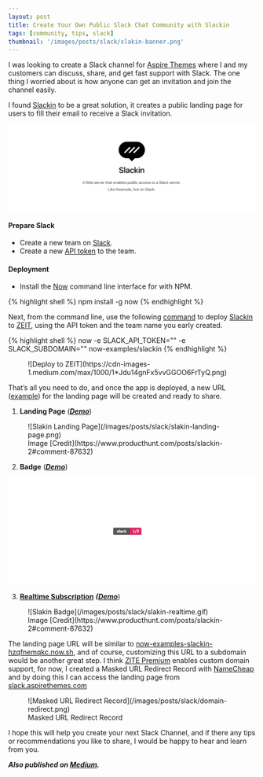 ```yaml
---
layout: post
title: Create Your Own Public Slack Chat Community with Slackin
tags: [community, tips, slack]
thumbnail: '/images/posts/slack/slakin-banner.png'
---
```


I was looking to create a Slack channel for [Aspire Themes](https://aspirethemes.com/?utm_source=medium&utm_medium=articles) where I and my customers can discuss, share, and get fast support with Slack. The one thing I worried about is how anyone can get an invitation and join the channel easily.

I found [Slackin](https://github.com/rauchg/slackin) to be a great solution, it creates a public landing page for users to fill their email to receive a Slack invitation.

![Slakin](/images/posts/slack/slakin-banner.png)

#### Prepare Slack

* Create a new team on [Slack](https://slack.com/).
* Create a new [API token](https://get.slack.help/hc/en-us/articles/215770388-Create-and-regenerate-API-tokens) to the team.

#### Deployment

* Install the [Now](https://zeit.co/download#command-line) command line interface for with NPM.

{% highlight shell %}
npm install -g now
{% endhighlight %}

Next, from the command line, use the following [command](https://github.com/rauchg/slackin#usage) to deploy [Slackin](https://github.com/rauchg/slackin) to [ZEIT](https://zeit.co/), using the API token and the team name you early created.

{% highlight shell %}
now -e SLACK_API_TOKEN="<token>" -e SLACK_SUBDOMAIN="<team-name>" now-examples/slackin
{% endhighlight %}

<figure markdown='1'>
![Deploy to ZEIT](https://cdn-images-1.medium.com/max/1000/1*Jdu14gnFx5vvGGOO6FrTyQ.png)
</figure>

That’s all you need to do, and once the app is deployed, a new URL ([example](https://now-examples-slackin-hzqfnemqkc.now.sh/)) for the landing page will be created and ready to share.

1. **Landing Page** (***[Demo](http://now-examples-slackin-hzqfnemqkc.now.sh/)***)

<figure markdown='1'>
![Slakin Landing Page](/images/posts/slack/slakin-landing-page.png)
<figcaption markdown='1'>
Image [Credit](https://www.producthunt.com/posts/slackin-2#comment-87632)
</figcaption>
</figure>

2. **Badge** (***[Demo](http://now-examples-slackin-hzqfnemqkc.now.sh/badge.svg)***)

![Slakin Badge](/images/posts/slack/slakin-badge.jpg)

3. **[Realtime Subscription](https://github.com/rauchg/slackin#realtime-demo)** ***([Demo](https://jsbin.com/xoqoxaleke/edit?output)***)

<figure markdown='1'>
![Slakin Badge](/images/posts/slack/slakin-realtime.gif)
<figcaption markdown='1'>
Image [Credit](https://www.producthunt.com/posts/slackin-2#comment-87632)
</figcaption>
</figure>

The landing page URL will be similar to [now-examples-slackin-hzqfnemqkc.now.sh](https://now-examples-slackin-hzqfnemqkc.now.sh/), and of course, customizing this URL to a subdomain would be another great step. I think [ZITE Premium](https://zeit.co/now#pricing) enables custom domain support, for now, I created a Masked URL Redirect Record with [NameCheap](http://bit.ly/aspire-namecheap) and by doing this I can access the landing page from [slack.aspirethemes.com](http://slack.aspirethemes.com/)

<figure markdown='1'>
![Masked URL Redirect Record](/images/posts/slack/domain-redirect.png)
<figcaption>Masked URL Redirect Record</figcaption>
</figure>

I hope this will help you create your next Slack Channel, and if there any tips or recommendations you like to share, I would be happy to hear and learn from you.

***Also published on [Medium](https://medium.com/aspirethemes/create-your-own-public-slack-chat-community-with-slackin-1825c1d3efb2#.98jzi2xiz).***